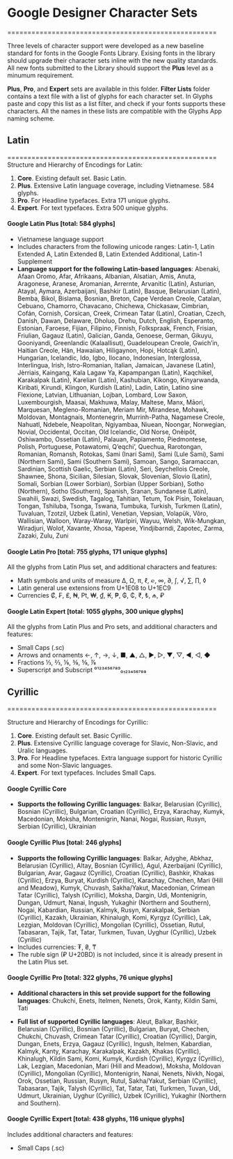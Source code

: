 # Google Designer Character Sets

====================================================

Three levels of character support were developed as a new baseline standard for fonts in the Google Fonts Library. Exising fonts in the library should upgrade their character sets inline with the new quality standards. All new fonts submitted to the Library should support the **Plus** level as a minumum requirement.

**Plus**, **Pro**, and **Expert** sets are available in this folder.
**Filter Lists** folder contains a text file with a list of glyphs for each character set. 
In Glyphs paste and copy this list as a list filter, and check if your fonts supports these characters. 
All the names in these lists are compatible with the Glyphs App naming scheme.


## Latin

====================================================
Structure and Hierarchy of Encodings for Latin:

1. **Core**. Existing default set. Basic Latin. 
2. **Plus**. Extensive Latin language coverage, including Vietnamese. 584 glyphs.
3. **Pro**. For Headline typefaces. Extra 171 unique glyphs.
4. **Expert**. For text typefaces. Extra 500 unique glyphs.


#### Google Latin Plus [total: 584 glyphs]

- Vietnamese language support
- Includes characters from the following unicode ranges: Latin-1, Latin Extended A, Latin Extended B, Latin Extended Additional, Latin-1 Supplement
- **Language support for the following Latin-based languages**: Abenaki, Afaan Oromo, Afar, Afrikaans, Albanian, Alsatian, Amis, Anuta, Aragonese, Aranese, Aromanian, Arrernte, Arvanitic (Latin), Asturian, Atayal, Aymara, Azerbaijani, Bashkir (Latin), Basque, Belarusian (Latin), Bemba, Bikol, Bislama, Bosnian, Breton, Cape Verdean Creole, Catalan, Cebuano, Chamorro, Chavacano, Chichewa, Chickasaw, Cimbrian, Cofán, Cornish, Corsican, Creek, Crimean Tatar (Latin), Croatian, Czech, Danish, Dawan, Delaware, Dholuo, Drehu, Dutch, English, Esperanto, Estonian, Faroese, Fijian, Filipino, Finnish, Folkspraak, French, Frisian, Friulian, Gagauz (Latin), Galician, Ganda, Genoese, German, Gikuyu, Gooniyandi, Greenlandic (Kalaallisut), Guadeloupean Creole, Gwich’in, Haitian Creole, Hän, Hawaiian, Hiligaynon, Hopi, Hotcąk (Latin), Hungarian, Icelandic, Ido, Igbo, Ilocano, Indonesian, Interglossa, Interlingua, Irish, Istro-Romanian, Italian, Jamaican, Javanese (Latin), Jèrriais, Kaingang, Kala Lagaw Ya, Kapampangan (Latin), Kaqchikel, Karakalpak (Latin), Karelian (Latin), Kashubian, Kikongo, Kinyarwanda, Kiribati, Kirundi, Klingon, Kurdish (Latin), Ladin, Latin, Latino sine Flexione, Latvian, Lithuanian, Lojban, Lombard, Low Saxon, Luxembourgish, Maasai, Makhuwa, Malay, Maltese, Manx, Māori, Marquesan, Megleno-Romanian, Meriam Mir, Mirandese, Mohawk, Moldovan, Montagnais, Montenegrin, Murrinh-Patha, Nagamese Creole, Nahuatl, Ndebele, Neapolitan, Ngiyambaa, Niuean, Noongar, Norwegian, Novial, Occidental, Occitan, Old Icelandic, Old Norse, Onĕipŏt, Oshiwambo, Ossetian (Latin), Palauan, Papiamento, Piedmontese, Polish, Portuguese, Potawatomi, Q’eqchi’, Quechua, Rarotongan, Romanian, Romansh, Rotokas, Sami (Inari Sami), Sami (Lule Sami), Sami (Northern Sami), Sami (Southern Sami), Samoan, Sango, Saramaccan, Sardinian, Scottish Gaelic, Serbian (Latin), Seri, Seychellois Creole, Shawnee, Shona, Sicilian, Silesian, Slovak, Slovenian, Slovio (Latin), Somali, Sorbian (Lower Sorbian), Sorbian (Upper Sorbian), Sotho (Northern), Sotho (Southern), Spanish, Sranan, Sundanese (Latin), Swahili, Swazi, Swedish, Tagalog, Tahitian, Tetum, Tok Pisin, Tokelauan, Tongan, Tshiluba, Tsonga, Tswana, Tumbuka, Turkish, Turkmen (Latin), Tuvaluan, Tzotzil, Uzbek (Latin), Venetian, Vepsian, Volapük, Võro, Wallisian, Walloon, Waray-Waray, Warlpiri, Wayuu, Welsh, Wik-Mungkan, Wiradjuri, Wolof, Xavante, Xhosa, Yapese, Yindjibarndi, Zapotec, Zarma, Zazaki, Zulu, Zuni

#### Google Latin Pro [total: 755 glyphs, 171 unique glyphs]

All the glyphs from Latin Plus set, and additional characters and features:

- Math symbols and units of measure ∆, Ω, π, ℓ, ℮, ∞, ∂, ∫, √, ∑, ∏, ◊
- Latin general use extensions from U+1E08 to U+1EC9
- Currencies ₡, ₣, ₤, ₦, ₧, ₩, ₫, ₭, ₱, ₲, ₵, ₹, ₺, ₼, ₽ 

#### Google Latin Expert [total: 1055 glyphs, 300 unique glyphs]

All the glyphs from Latin Plus and Pro sets, and additional characters and features:

- Small Caps (.sc)
- Arrows and ornaments ←, ↑, →, ↓, ■, ▲, △, ▶, ▷, ▼, ▽, ◀, ◁, ◆
- Fractions ⅓, ⅔, ⅛, ⅜, ⅝, ⅞
- Superscript and Subscript ⁰¹²³⁴⁵⁶⁷⁸⁹₀₁₂₃₄₅₆₇₈₉



## Cyrillic

====================================================

Structure and Hierarchy of Encodings for Cyrillic:

1. **Core**. Existing default set. Basic Cyrillic.
3. **Plus**. Extensive Cyrillic language coverage for Slavic, Non-Slavic, and Uralic languages.
3. **Pro**. For Headline typefaces. Extra language support for historic Cyrillic and some Non-Slavic languages.
4. **Expert**. For text typefaces. Includes Small Caps.

#### Google Cyrillic Core

- **Supports the following Cyrillic languages**: Balkar, Belarusian (Cyrillic), Bosnian (Cyrillic), Bulgarian, Croatian (Cyrillic), Erzya, Karachay, Kumyk, Macedonian, Moksha, Montenigrin, Nanai, Nogai, Russian, Rusyn, Serbian (Cyrillic), Ukrainian

#### Google Cyrillic Plus [total: 246 glyphs]

- **Supports the following Cyrillic languages**: Balkar, Adyghe, Abkhaz, Belarusian (Cyrillic), Altay, Bosnian (Cyrillic), Agul, Azerbaijani (Cyrillic), Bulgarian, Avar, Gagauz (Cyrillic), Croatian (Cyrillic), Bashkir, Khakas (Cyrillic), Erzya, Buryat, Kurdish (Cyrillic), Karachay, Chechen, Mari (Hill and Meadow), Kumyk, Chuvash, Sakha/Yakut, Macedonian, Crimean Tatar (Cyrillic), Talysh (Cyrillic), Moksha, Dargin, Udi, Montenigrin, Dungan, Udmurt, Nanai, Ingush, Yukaghir (Northern and Southern), Nogai, Kabardian, Russian, Kalmyk, Rusyn, Karakalpak, Serbian (Cyrillic), Kazakh, Ukrainian, Khinalugh, Komi, Kyrgyz (Cyrillic), Lak, Lezgian, Moldovan (Cyrillic), Mongolian (Cyrillic), Ossetian, Rutul, Tabasaran, Tajik, Tat, Tatar, Turkmen, Tuvan, Uyghur (Cyrillic), Uzbek (Cyrillic)
- Includes currencies: ₮, ₴, ₸
- The ruble sign (₽ U+20BD) is not included, since it is already present in the Latin Plus set.


#### Google Cyrillic Pro [total: 322 glyphs, 76 unique glyphs]

- **Additional characters in this set provide support for the following languages**: Chukchi, Enets, Itelmen, Nenets, Orok, Kanty, Kildin Sami, Tati

- **Full list of supported Cyrillic languages**:
Aleut, Balkar, Bashkir, Belarusian (Cyrillic), Bosnian (Cyrillic), Bulgarian, Buryat, Chechen, Chukchi, Chuvash, Crimean Tatar (Cyrillic), Croatian (Cyrillic), Dargin, Dungan, Enets, Erzya, Gagauz (Cyrillic), Ingush, Itelmen, Kabardian, Kalmyk, Kanty, Karachay, Karakalpak, Kazakh, Khakas (Cyrillic), Khinalugh, Kildin Sami, Komi, Kumyk, Kurdish (Cyrillic), Kyrgyz (Cyrillic), Lak, Lezgian, Macedonian, Mari (Hill and Meadow), Moksha, Moldovan (Cyrillic), Mongolian (Cyrillic), Montenigrin, Nanai, Nenets, Nivkh, Nogai, Orok, Ossetian, Russian, Rusyn, Rutul, Sakha/Yakut, Serbian (Cyrillic), Tabasaran, Tajik, Talysh (Cyrillic), Tat, Tatar, Tati, Turkmen, Tuvan, Udi, Udmurt, Ukrainian, Uyghur (Cyrillic), Uzbek (Cyrillic), Yukaghir (Northern and Southern).

#### Google Cyrillic Expert [total: 438 glyphs, 116 unique glyphs]

Includes additional characters and features:

- Small Caps (.sc)